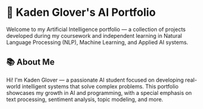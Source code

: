 # 🤖 Kaden Glover's AI Portfolio

Welcome to my Artificial Intelligence portfolio — a collection of projects developed during my coursework and independent learning in Natural Language Processing (NLP), Machine Learning, and Applied AI systems.

## 📚 About Me
Hi! I'm Kaden Glover — a passionate AI student focused on developing real-world intelligent systems that solve complex problems. This portfolio showcases my growth in AI and programming, with a special emphasis on text processing, sentiment analysis, topic modeling, and more.


